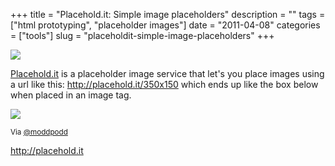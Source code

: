 +++
title = "Placehold.it: Simple image placeholders"
description = ""
tags = ["html prototyping", "placeholder images"]
date = "2011-04-08"
categories = ["tools"]
slug = "placeholdit-simple-image-placeholders"
+++


<div class="tool-screenshot mb1"><a href="http://placehold.it/"><img id="bluga-thumbnail-2680" class="bluga-thumbnail custom" src="//konigi.com/media/bluga/
wt522faf4c03ed0_custom.jpg"/></a></div><p><a href="http://placehold.it/">Placehold.it</a> is a placeholder image service that let's you place images using a url like this: <a href="http://placehold.it/350x150" title="http://placehold.it/350x150">http://placehold.it/350x150</a> which ends up like the box below when placed in an image tag.</p>
<p><img src="http://placehold.it/350x150" /></p>
<p><small>Via <a href="http://twitter.com/moddpodd/status/56459304961703936">@moddpodd</a></small></p>
  
<p><a href="http://placehold.it/">http://placehold.it</a></p>
      
